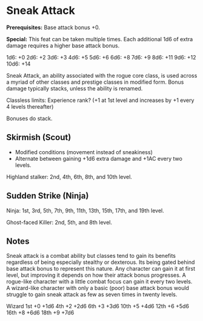 Sneak Attack
============

__Prerequisites:__ Base attack bonus +0.

__Special:__ This feat can be taken multiple times. Each additional 1d6 of extra damage requires a higher base attack bonus.

1d6: +0
2d6: +2
3d6: +3
4d6: +5
5d6: +6
6d6: +8
7d6: +9
8d6: +11
9d6: +12
10d6: +14

Sneak Attack, an ability associated with the rogue core class, is used across a myriad of other classes and prestige classes in modified form. Bonus damage typically stacks, unless the ability is renamed.

Classless limits: Experience rank? (+1 at 1st level and increases by +1 every 4 levels thereafter)

Bonuses do stack.

Skirmish (Scout)
--------

- Modified conditions (movement instead of sneakiness)
- Alternate between gaining +1d6 extra damage and +1AC every two levels.

Highland stalker: 2nd, 4th, 6th, 8th, and 10th level.

Sudden Strike (Ninja)
-------------

Ninja: 1st, 3rd, 5th, 7th, 9th, 11th, 13th, 15th, 17th, and 19th level.

Ghost-faced Killer: 2nd, 5th, and 8th level.

Notes
-----

Sneak attack is a combat ability but classes tend to gain its benefits regardless of being especially stealthy or dexterous. Its being gated behind base attack bonus to represent this nature. Any character can gain it at first level, but improving it depends on how their attack bonus progresses. A rogue-like character with a little combat focus can gain it every two levels. A wizard-like character with only a basic (poor) base attack bonus would struggle to gain sneak attack as few as seven times in twenty levels.

Wizard
1st +0 +1d6
4th +2 +2d6
6th +3 +3d6
10th +5 +4d6
12th +6 +5d6
16th +8 +6d6
18th +9 +7d6

